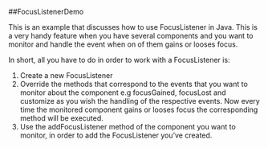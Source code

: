 ##FocusListenerDemo

This is an example that discusses how to use FocusListener in Java. This is a very handy feature when you have several components and you want to monitor and handle the event when on of them gains or looses focus.

In short, all you have to do in order to work with a FocusListener is:

1) Create a new FocusListener
2) Override the methods that correspond to the events that you want to monitor about the component e.g focusGained, focusLost and customize as you wish the handling of the respective events. Now every time the monitored component gains or looses focus the corresponding method will be executed.
3) Use the addFocusListener method of the component you want to monitor, in order to add the FocusListener you’ve created.